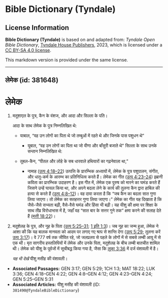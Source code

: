 # Bible Dictionary (Tyndale)

## License Information

**Bible Dictionary (Tyndale)** is based on and adapted from: _Tyndale Open Bible Dictionary_, [Tyndale House Publishers](https://tyndaleopenresources.com/), 2023, which is licensed under a [CC BY-SA 4.0 license](https://creativecommons.org/licenses/by-sa/4.0/legalcode.en).

This markdown version is provided under the same license.



--------------------------------

## लेमेक (id: 381648)

लेमेक
=====

1. मतूशाएल के पुत्र, कैन के वंशज, और आदा और सिल्ला के पति।

    आदा के साथ लेमेक के पुत्र निम्नलिखित थे:

    * याबाल, “वह उन लोगों का पिता थे जो तम्बुओं में रहते थे और जिनके पास पशुधन थे”
        * यूबाल, “वह उन लोगों का पिता था जो वीणा और बाँसुरी बजाते थे"
        सिल्ला के साथ उनके सन्तान निम्नलिखित थे:

    * तूबल\-कैन, “पीतल और लोहे के सब धारवाले हथियारों का गढ़नेवाला था,”
        * नामाह ([उत्प 4:18–22](https://ref.ly/Gen4:18-Gen4:22))
        उत्पत्ति के प्रारम्भिक अध्यायों में, लेमेक के पुत्र पशुपालन, संगीत, और धातु\-कर्म के आरम्भ का प्रतिनिधित्व करते हैं। लेमेक का गीत ([उत्प 4:23–24](https://ref.ly/Gen4:23-Gen4:24)) इब्रानी कविता का प्रारम्भिक उदाहरण है। इस गीत में, लेमेक एक पुरुष को मारने का घमंड करते हैं जिसने उन्हें घायल किया था, और अपने बदला लेने के कार्य की तुलना कैन द्वारा हाबिल की हत्या से करते हैं ([उत्प 4:8–12](https://ref.ly/Gen4:8-Gen4:12))। वह दावा करता है कि “जब कैन का बदला सात गुणा लिया जाएगा। तो लेमेक का सतहत्तर गुणा लिया जाएगा।” लेमेक का गीत यह दिखाता है कि जैसे\-जैसे सभ्यता बढ़ी, वैसे\-वैसे घमंड और हिंसा भी बढ़ी। यह यीशु की क्षमा पर शिक्षा के साथ तीव्र विरोधाभास में है, जहाँ वह “सात बार के सत्तर गुने तक” क्षमा करने की सलाह देते हैं ([मत्ती 18:22](https://ref.ly/Matt18:22))।

2. मतूशेलह के पुत्र, और नूह के पिता ([उत्प 5:25–31](https://ref.ly/Gen5:25-Gen5:31); [1 इति 1:3](https://ref.ly/1Chr1:3))। जब नूह का जन्म हुआ, लेमेक ने आशा की कि यह बालक मानवता को आदम पर लगाए गए श्राप से शान्ति देगा ([उत्प 5:29](https://ref.ly/Gen5:29); तुलना करें [उत्प 3:17](https://ref.ly/Gen3:17))। वे 777 वर्ष तक जीवित रहे, जो जलप्रलय से पहले के लोगों में से सबसे लम्बी आयु में से एक थी। मृत सागरीय हस्तलिपियों में लेमेक और उनके पिता, मतूशेलह के बीच लम्बी बातचीत शामिल थी। लेमेक को यीशु के पूर्वजों में सूचीबद्ध किया गया है, जैसा कि [लूका 3:36](https://ref.ly/Luke3:36) में दर्ज वंशावली में है।

    *यह भी देखें* यीशु मसीह की वंशावली।

* **Associated Passages:** GEN 3:17; GEN 5:29; 1CH 1:3; MAT 18:22; LUK 3:36; GEN 4:18–GEN 4:22; GEN 4:8–GEN 4:12; GEN 4:23–GEN 4:24; GEN 5:25–GEN 5:31
* **Associated Articles:** यीशु मसीह की वंशावली (ID: `381490@TyndaleBibleDictionary`)

